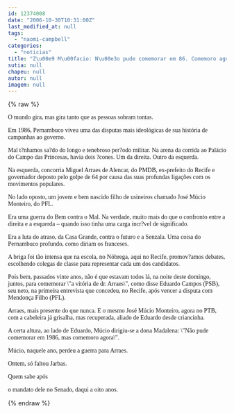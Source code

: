 ```yaml
---
id: 12374008
date: "2006-10-30T10:31:00Z"
last_modified_at: null
tags:
  - "naomi-campbell"
categories:
  - "noticias"
title: "Z\u00e9 M\u00facio: N\u00e3o pude comemorar em 86. Comemoro agora"
sutia: null
chapeu: null
autor: null
imagem: null
---
```

{% raw %}
<p><P><FONT face=Verdana>O mundo gira, mas gira tanto que as pessoas sobram tontas.</FONT></P></p>
<p><P><FONT face=Verdana>Em 1986, Pernambuco viveu uma das disputas mais ideológicas de sua história de campanhas ao governo.</FONT></P></p>
<p><P><FONT face=Verdana>Mal t?nhamos sa?do do longo e tenebroso per?odo militar. Na arena da corrida ao Palácio do Campo das Princesas, havia dois ?cones. Um da direita. Outro da esquerda.</FONT></P></p>
<p><P><FONT face=Verdana>Na esquerda, concorria Miguel Arraes de Alencar, do PMDB, ex-prefeito do Recife e governador deposto pelo golpe de 64 por causa das suas profundas ligações com os movimentos populares.</FONT></P></p>
<p><P><FONT face=Verdana>No lado oposto, um jovem e bem nascido filho de usineiros chamado José Múcio Monteiro, do PFL.</FONT></P></p>
<p><P><FONT face=Verdana>Era uma guerra do Bem contra o Mal. Na verdade, muito mais do que o confronto entre a direita e a esquerda – quando isso tinha uma carga incr?vel de significado.</FONT></P></p>
<p><P><FONT face=Verdana>Era a luta do atraso, da Casa Grande, contra o futuro e a Senzala. Uma coisa do Pernambuco profundo, como diriam os franceses.</FONT></P></p>
<p><P><FONT face=Verdana>A briga foi tão intensa que na escola, no Nóbrega, aqui no Recife, promov?amos debates, escolhendo colegas de classe para representar cada um dos candidatos.</FONT></P></p>
<p><P><FONT face=Verdana>Pois bem, passados vinte anos, não é que estavam todos lá, na noite deste domingo, juntos, para comemorar \"a vitória de dr. Arraes\", como disse Eduardo Campos (PSB), seu neto, na primeira entrevista que concedeu, no Recife, após vencer a disputa com Mendonça Filho (PFL).</FONT></P></p>
<p><P><FONT face=Verdana>Arraes, mais presente do que nunca. E o mesmo José Múcio Monteiro, agora no PTB, com a cabeleira já grisalha, mas recuperada, aliado de Eduardo desde criancinha.</FONT></P></p>
<p><P><FONT face=Verdana>A certa altura, ao lado de Eduardo, Múcio dirigiu-se a dona Madalena: \"Não pude comemorar em 1986, mas comemoro agora\".</FONT></P></p>
<p><P><FONT face=Verdana>Múcio, naquele ano, perdeu a guerra para Arraes.</FONT></P></p>
<p><P><FONT face=Verdana>Ontem, só faltou Jarbas.</FONT></P></p>
<p><P><FONT face=Verdana>Quem sabe após</p>
<p> o mandato dele no Senado, daqui a oito anos.</FONT></P> </p>
{% endraw %}